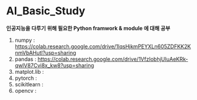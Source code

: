 # **AI_Basic_Study** #

**인공지능을 다루기 위해 필요한 Python framwork & module 에 대해 공부**

1. numpy : https://colab.research.google.com/drive/1lqsHjkmPEYXLn605ZDFKK2KnmVbAHutl?usp=sharing
2. pandas : https://colab.research.google.com/drive/1VfzIobhjUIuAeKRk-qwlV87Cvi8x_kw8?usp=sharing
3. matplot.lib :
4. pytorch :
5. scikitlearn :
6. opencv : 

